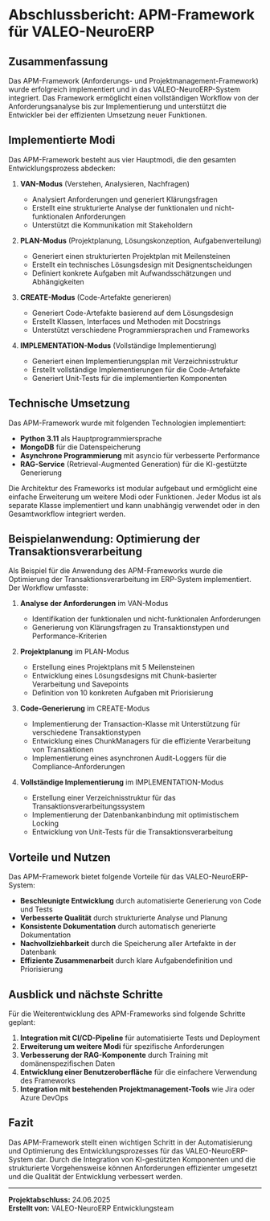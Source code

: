 # Abschlussbericht: APM-Framework für VALEO-NeuroERP

## Zusammenfassung

Das APM-Framework (Anforderungs- und Projektmanagement-Framework) wurde erfolgreich implementiert und in das VALEO-NeuroERP-System integriert. Das Framework ermöglicht einen vollständigen Workflow von der Anforderungsanalyse bis zur Implementierung und unterstützt die Entwickler bei der effizienten Umsetzung neuer Funktionen.

## Implementierte Modi

Das APM-Framework besteht aus vier Hauptmodi, die den gesamten Entwicklungsprozess abdecken:

1. **VAN-Modus** (Verstehen, Analysieren, Nachfragen)
   - Analysiert Anforderungen und generiert Klärungsfragen
   - Erstellt eine strukturierte Analyse der funktionalen und nicht-funktionalen Anforderungen
   - Unterstützt die Kommunikation mit Stakeholdern

2. **PLAN-Modus** (Projektplanung, Lösungskonzeption, Aufgabenverteilung)
   - Generiert einen strukturierten Projektplan mit Meilensteinen
   - Erstellt ein technisches Lösungsdesign mit Designentscheidungen
   - Definiert konkrete Aufgaben mit Aufwandsschätzungen und Abhängigkeiten

3. **CREATE-Modus** (Code-Artefakte generieren)
   - Generiert Code-Artefakte basierend auf dem Lösungsdesign
   - Erstellt Klassen, Interfaces und Methoden mit Docstrings
   - Unterstützt verschiedene Programmiersprachen und Frameworks

4. **IMPLEMENTATION-Modus** (Vollständige Implementierung)
   - Generiert einen Implementierungsplan mit Verzeichnisstruktur
   - Erstellt vollständige Implementierungen für die Code-Artefakte
   - Generiert Unit-Tests für die implementierten Komponenten

## Technische Umsetzung

Das APM-Framework wurde mit folgenden Technologien implementiert:

- **Python 3.11** als Hauptprogrammiersprache
- **MongoDB** für die Datenspeicherung
- **Asynchrone Programmierung** mit asyncio für verbesserte Performance
- **RAG-Service** (Retrieval-Augmented Generation) für die KI-gestützte Generierung

Die Architektur des Frameworks ist modular aufgebaut und ermöglicht eine einfache Erweiterung um weitere Modi oder Funktionen. Jeder Modus ist als separate Klasse implementiert und kann unabhängig verwendet oder in den Gesamtworkflow integriert werden.

## Beispielanwendung: Optimierung der Transaktionsverarbeitung

Als Beispiel für die Anwendung des APM-Frameworks wurde die Optimierung der Transaktionsverarbeitung im ERP-System implementiert. Der Workflow umfasste:

1. **Analyse der Anforderungen** im VAN-Modus
   - Identifikation der funktionalen und nicht-funktionalen Anforderungen
   - Generierung von Klärungsfragen zu Transaktionstypen und Performance-Kriterien

2. **Projektplanung** im PLAN-Modus
   - Erstellung eines Projektplans mit 5 Meilensteinen
   - Entwicklung eines Lösungsdesigns mit Chunk-basierter Verarbeitung und Savepoints
   - Definition von 10 konkreten Aufgaben mit Priorisierung

3. **Code-Generierung** im CREATE-Modus
   - Implementierung der Transaction-Klasse mit Unterstützung für verschiedene Transaktionstypen
   - Entwicklung eines ChunkManagers für die effiziente Verarbeitung von Transaktionen
   - Implementierung eines asynchronen Audit-Loggers für die Compliance-Anforderungen

4. **Vollständige Implementierung** im IMPLEMENTATION-Modus
   - Erstellung einer Verzeichnisstruktur für das Transaktionsverarbeitungssystem
   - Implementierung der Datenbankanbindung mit optimistischem Locking
   - Entwicklung von Unit-Tests für die Transaktionsverarbeitung

## Vorteile und Nutzen

Das APM-Framework bietet folgende Vorteile für das VALEO-NeuroERP-System:

- **Beschleunigte Entwicklung** durch automatisierte Generierung von Code und Tests
- **Verbesserte Qualität** durch strukturierte Analyse und Planung
- **Konsistente Dokumentation** durch automatisch generierte Dokumentation
- **Nachvollziehbarkeit** durch die Speicherung aller Artefakte in der Datenbank
- **Effiziente Zusammenarbeit** durch klare Aufgabendefinition und Priorisierung

## Ausblick und nächste Schritte

Für die Weiterentwicklung des APM-Frameworks sind folgende Schritte geplant:

1. **Integration mit CI/CD-Pipeline** für automatisierte Tests und Deployment
2. **Erweiterung um weitere Modi** für spezifische Anforderungen
3. **Verbesserung der RAG-Komponente** durch Training mit domänenspezifischen Daten
4. **Entwicklung einer Benutzeroberfläche** für die einfachere Verwendung des Frameworks
5. **Integration mit bestehenden Projektmanagement-Tools** wie Jira oder Azure DevOps

## Fazit

Das APM-Framework stellt einen wichtigen Schritt in der Automatisierung und Optimierung des Entwicklungsprozesses für das VALEO-NeuroERP-System dar. Durch die Integration von KI-gestützten Komponenten und die strukturierte Vorgehensweise können Anforderungen effizienter umgesetzt und die Qualität der Entwicklung verbessert werden.

---

**Projektabschluss:** 24.06.2025  
**Erstellt von:** VALEO-NeuroERP Entwicklungsteam 